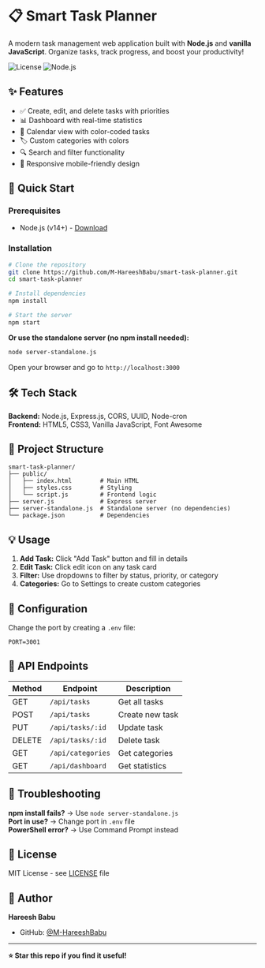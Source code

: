 # 📋 Smart Task Planner

A modern task management web application built with **Node.js** and **vanilla JavaScript**. Organize tasks, track progress, and boost your productivity!

![License](https://img.shields.io/badge/license-MIT-blue.svg)
![Node.js](https://img.shields.io/badge/node-%3E%3D14.0.0-green.svg)

## ✨ Features

- ✅ Create, edit, and delete tasks with priorities
- 📊 Dashboard with real-time statistics
- 📅 Calendar view with color-coded tasks
- 🏷️ Custom categories with colors
- 🔍 Search and filter functionality
- 📱 Responsive mobile-friendly design

## 🚀 Quick Start

### Prerequisites
- Node.js (v14+) - [Download](https://nodejs.org/)

### Installation

```bash
# Clone the repository
git clone https://github.com/M-HareeshBabu/smart-task-planner.git
cd smart-task-planner

# Install dependencies
npm install

# Start the server
npm start
```

**Or use the standalone server (no npm install needed):**
```bash
node server-standalone.js
```

Open your browser and go to `http://localhost:3000`

## 🛠️ Tech Stack

**Backend:** Node.js, Express.js, CORS, UUID, Node-cron  
**Frontend:** HTML5, CSS3, Vanilla JavaScript, Font Awesome

## 📁 Project Structure

```
smart-task-planner/
├── public/
│   ├── index.html        # Main HTML
│   ├── styles.css        # Styling
│   └── script.js         # Frontend logic
├── server.js             # Express server
├── server-standalone.js  # Standalone server (no dependencies)
└── package.json          # Dependencies
```

## 💡 Usage

1. **Add Task:** Click "Add Task" button and fill in details
2. **Edit Task:** Click edit icon on any task card
3. **Filter:** Use dropdowns to filter by status, priority, or category
4. **Categories:** Go to Settings to create custom categories

## 🔧 Configuration

Change the port by creating a `.env` file:
```env
PORT=3001
```

## 📡 API Endpoints

| Method | Endpoint | Description |
|--------|----------|-------------|
| GET | `/api/tasks` | Get all tasks |
| POST | `/api/tasks` | Create new task |
| PUT | `/api/tasks/:id` | Update task |
| DELETE | `/api/tasks/:id` | Delete task |
| GET | `/api/categories` | Get categories |
| GET | `/api/dashboard` | Get statistics |

## 🐛 Troubleshooting

**npm install fails?** → Use `node server-standalone.js`  
**Port in use?** → Change port in `.env` file  
**PowerShell error?** → Use Command Prompt instead

## 📝 License

MIT License - see [LICENSE](LICENSE) file

## 👤 Author

**Hareesh Babu**
- GitHub: [@M-HareeshBabu](https://github.com/M-HareeshBabu)

---

**⭐ Star this repo if you find it useful!**
